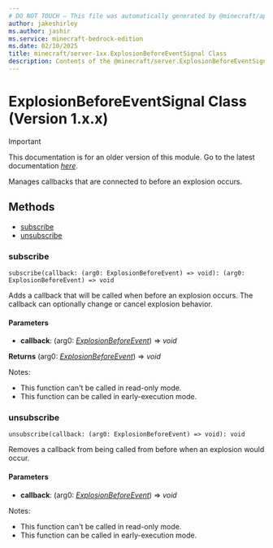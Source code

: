 ```yaml
---
# DO NOT TOUCH — This file was automatically generated by @minecraft/api-docs-generator, to report problems file an issue at https://github.com/Mojang/minecraft-scripting-libraries
author: jakeshirley
ms.author: jashir
ms.service: minecraft-bedrock-edition
ms.date: 02/10/2025
title: minecraft/server-1xx.ExplosionBeforeEventSignal Class
description: Contents of the @minecraft/server.ExplosionBeforeEventSignal class (Version 1.x.x).
---
```

# ExplosionBeforeEventSignal Class (Version 1.x.x)

> [!IMPORTANT]
> This documentation is for an older version of this module. Go to the latest documentation [*here*](../../../scriptapi/minecraft/server/ExplosionBeforeEventSignal.md).

Manages callbacks that are connected to before an explosion occurs.

## Methods
- [subscribe](#subscribe)
- [unsubscribe](#unsubscribe)

### **subscribe**
`
subscribe(callback: (arg0: ExplosionBeforeEvent) => void): (arg0: ExplosionBeforeEvent) => void
`

Adds a callback that will be called when before an explosion occurs. The callback can optionally change or cancel explosion behavior.

#### **Parameters**
- **callback**: (arg0: [*ExplosionBeforeEvent*](ExplosionBeforeEvent.md)) => *void*

**Returns** (arg0: [*ExplosionBeforeEvent*](ExplosionBeforeEvent.md)) => *void*
  
Notes:
- This function can't be called in read-only mode.
- This function can be called in early-execution mode.

### **unsubscribe**
`
unsubscribe(callback: (arg0: ExplosionBeforeEvent) => void): void
`

Removes a callback from being called from before when an explosion would occur.

#### **Parameters**
- **callback**: (arg0: [*ExplosionBeforeEvent*](ExplosionBeforeEvent.md)) => *void*
  
Notes:
- This function can't be called in read-only mode.
- This function can be called in early-execution mode.
